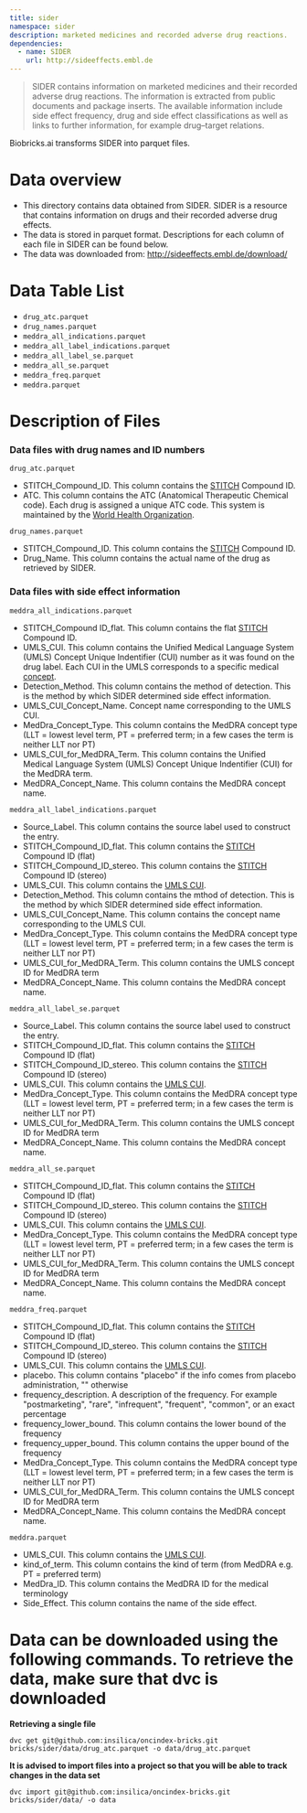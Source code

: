 ```yaml
---
title: sider
namespace: sider
description: marketed medicines and recorded adverse drug reactions.
dependencies: 
  - name: SIDER
    url: http://sideeffects.embl.de
---
```


> SIDER contains information on marketed medicines and their recorded adverse drug reactions. The information is extracted from public documents and package inserts. The available information include side effect frequency, drug and side effect classifications as well as links to further information, for example drug–target relations.

Biobricks.ai transforms SIDER into parquet files. 

# Data overview 
- This directory contains data obtained from SIDER. SIDER is a resource that contains information on drugs and their recorded adverse drug effects. 
- The data is stored in parquet format. Descriptions for each column of each file in SIDER can be found below.
- The data was downloaded from: http://sideeffects.embl.de/download/

# Data Table List 
- `drug_atc.parquet`
- `drug_names.parquet`
- `meddra_all_indications.parquet`
- `meddra_all_label_indications.parquet`
- `meddra_all_label_se.parquet`
- `meddra_all_se.parquet`
- `meddra_freq.parquet`
- `meddra.parquet`

# Description of Files 

### Data files with drug names and ID numbers
`drug_atc.parquet`
- STITCH_Compound_ID. This column contains the [STITCH](http://stitch.embl.de/) Compound ID.
- ATC. This column contains the ATC (Anatomical Therapeutic Chemical code). Each drug is assigned a unique ATC code. This system is maintained by the [World Health Organization](https://www.whocc.no/).

`drug_names.parquet`
- STITCH_Compound_ID. This column contains the [STITCH](http://stitch.embl.de/) Compound ID.
- Drug_Name. This column contains the actual name of the drug as retrieved by SIDER.

### Data files with side effect information
`meddra_all_indications.parquet`
- STITCH_Compound ID_flat. This column contains the flat [STITCH](http://stitch.embl.de/) Compound ID.
- UMLS_CUI. This column contains the Unified Medical Language System (UMLS) Concept Unique Indentifier (CUI) number as it was found on the drug label. Each CUI in the UMLS corresponds to a specific medical [concept](https://www.nlm.nih.gov/research/umls/new_users/online_learning/Meta_005.html).
- Detection_Method. This column contains the method of detection. This is the method by which SIDER determined side effect information.
- UMLS_CUI_Concept_Name. Concept name corresponding to the UMLS CUI.
- MedDra_Concept_Type. This column contains the MedDRA concept type (LLT = lowest level term, PT = preferred term; in a few cases the term is neither LLT nor PT)
- UMLS_CUI_for_MedDRA_Term. This column contains the Unified Medical Language System (UMLS) Concept Unique Indentifier (CUI) for the MedDRA term.
- MedDRA_Concept_Name. This column contains the MedDRA concept name.

`meddra_all_label_indications.parquet`
- Source_Label. This column contains the source label used to construct the entry.
- STITCH_Compound_ID_flat. This column contains the [STITCH](http://stitch.embl.de/) Compound ID (flat)
- STITCH_Compound_ID_stereo. This column contains the [STITCH](http://stitch.embl.de/) Compound ID (stereo)
- UMLS_CUI. This column contains the [UMLS CUI](https://www.nlm.nih.gov/research/umls/new_users/online_learning/Meta_005.html).
- Detection_Method. This column contains the mthod of detection. This is the method by which SIDER determined side effect information.
- UMLS_CUI_Concept_Name. This column contains the concept name corresponding to the UMLS CUI.
- MedDra_Concept_Type. This column contains the MedDRA concept type (LLT = lowest level term, PT = preferred term; in a few cases the term is neither LLT nor PT)
- UMLS_CUI_for_MedDRA_Term. This column contains the UMLS concept ID for MedDRA term
- MedDRA_Concept_Name. This column contains the MedDRA concept name.

`meddra_all_label_se.parquet`
- Source_Label. This column contains the source label used to construct the entry.
- STITCH_Compound_ID_flat. This column contains the [STITCH](http://stitch.embl.de/) Compound ID (flat)
- STITCH_Compound_ID_stereo. This column contains the [STITCH](http://stitch.embl.de/) Compound ID (stereo)
- UMLS_CUI. This column contains the [UMLS CUI](https://www.nlm.nih.gov/research/umls/new_users/online_learning/Meta_005.html).
- MedDra_Concept_Type. This column contains the MedDRA concept type (LLT = lowest level term, PT = preferred term; in a few cases the term is neither LLT nor PT)
- UMLS_CUI_for_MedDRA_Term. This column contains the UMLS concept ID for MedDRA term
- MedDRA_Concept_Name. This column contains the MedDRA concept name.

`meddra_all_se.parquet`
- STITCH_Compound_ID_flat. This column contains the [STITCH](http://stitch.embl.de/) Compound ID (flat)
- STITCH_Compound_ID_stereo. This column contains the [STITCH](http://stitch.embl.de/) Compound ID (stereo)
- UMLS_CUI. This column contains the [UMLS CUI](https://www.nlm.nih.gov/research/umls/new_users/online_learning/Meta_005.html).
- MedDra_Concept_Type. This column contains the MedDRA concept type (LLT = lowest level term, PT = preferred term; in a few cases the term is neither LLT nor PT)
- UMLS_CUI_for_MedDRA_Term. This column contains the UMLS concept ID for MedDRA term
- MedDRA_Concept_Name. This column contains the MedDRA concept name.

`meddra_freq.parquet`
- STITCH_Compound_ID_flat. This column contains the [STITCH](http://stitch.embl.de/) Compound ID (flat)
- STITCH_Compound_ID_stereo. This column contains the [STITCH](http://stitch.embl.de/) Compound ID (stereo)
- UMLS_CUI. This column contains the [UMLS CUI](https://www.nlm.nih.gov/research/umls/new_users/online_learning/Meta_005.html).
- placebo. This column contains "placebo" if the info comes from placebo administration, "" otherwise
- frequency_description. A description of the frequency. For example "postmarketing", "rare", "infrequent", "frequent", "common", or an exact percentage
- frequency_lower_bound. This column contains the lower bound of the frequency
- frequency_upper_bound. This column contains the upper bound of the frequency
- MedDra_Concept_Type. This column contains the MedDRA concept type (LLT = lowest level term, PT = preferred term; in a few cases the term is neither LLT nor PT)
- UMLS_CUI_for_MedDRA_Term. This column contains the UMLS concept ID for MedDRA term
- MedDRA_Concept_Name. This column contains the MedDRA concept name.

`meddra.parquet`
- UMLS_CUI. This column contains the [UMLS CUI](https://www.nlm.nih.gov/research/umls/new_users/online_learning/Meta_005.html).
- kind_of_term. This column contains the kind of term (from MedDRA e.g. PT = preferred term)
- MedDra_ID. This column contains the MedDRA ID for the medical terminology
- Side_Effect. This column contains the name of the side effect.

# Data can be downloaded using the following commands. To retrieve the data, make sure that dvc is downloaded

**Retrieving a single file**
```
dvc get git@github.com:insilica/oncindex-bricks.git bricks/sider/data/drug_atc.parquet -o data/drug_atc.parquet
```

**It is advised to import files into a project so that you will be able to track changes in the data set**
```
dvc import git@github.com:insilica/oncindex-bricks.git bricks/sider/data/ -o data
```
